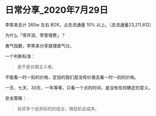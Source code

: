 # 日常分享_2020年7月29日



李笑来总计 260w 左右 BOX，占总流通量 10% 以上。（总流通量23,211,612）



为什么「零开润、零管理费」？

勇气指数，李笑来分享就理直气壮。



一个判断标准：

> 是不是长期主义者。

不能看一时一刻的价格，定投的我们是没有价值去看一时一刻的价格。

一天、七天、30天、一年等等，只看一个点的时间，是没有任何确定的意义。



安全策略：

> 投资多个投资标的的组合，降低机会成本。